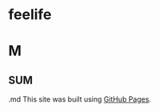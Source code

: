 # feelife
 # M
 ## SUM
.md
This site was built using [GitHub Pages](file:///C:/Users/nowaf/OneDrive/Desktop/Course-341-Se/C1-Introduction.pdf).


